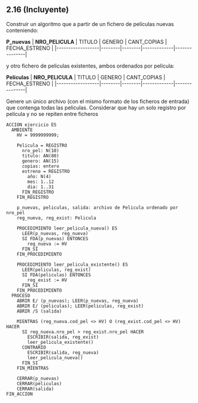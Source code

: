 ## 2.16 (Incluyente)
Construir un algoritmo que a partir de un fichero de películas nuevas conteniendo:

**P_nuevas**
| **NRO_PELICULA** | TITULO | GENERO | CANT_COPIAS | FECHA_ESTRENO |
|------------------|--------|--------|-------------|---------------|

y otro fichero de peliculas existentes, ambos ordenados por película:

**Películas**
| **NRO_PELICULA** | TITULO | GENERO | CANT_COPIAS | FECHA_ESTRENO |
|------------------|--------|--------|-------------|---------------|

Genere un único archivo (con el mismo formato de los ficheros de entrada) que contenga
todas las películas. Considerar que hay un solo registro por película y no se repiten
entre ficheros

```
ACCION ejercicio ES
  AMBIENTE
    HV = 9999999999;

    Pelicula = REGISTRO
      nro_pel: N(10)
      titulo: AN(80)
      genero: AN(15)
      copias: entero
      estreno = REGISTRO
        año: N(4)
        mes: 1..12
        dia: 1..31
      FIN_REGISTRO
    FIN_REGISTRO

    p_nuevas, peliculas, salida: archivo de Pelicula ordenado por nro_pel
    reg_nueva, reg_exist: Pelicula

    PROCEDIMIENTO leer_pelicula_nueva() ES
      LEER(p_nuevas, reg_nueva)
      SI FDA(p_nuevas) ENTONCES
        reg_nueva := HV
      FIN_SI
    FIN_PROCEDIMIENTO

    PROCEDIMIENTO leer_pelicula_existente() ES
      LEER(peliculas, reg_exist)
      SI FDA(peliculas) ENTONCES
        reg_exist := HV
      FIN_SI
    FIN_PROCEDIMIENTO
  PROCESO
    ABRIR E/ (p_nuevas); LEER(p_nuevas, reg_nueva)
    ABRIR E/ (peliculas); LEER(peliculas, reg_exist)
    ABRIR /S (salida)

    MIENTRAS (reg_nueva.cod_pel <> HV) O (reg_exist.cod_pel <> HV) HACER
      SI reg_nueva.nro_pel > reg_exist.nro_pel HACER
        ESCRIBIR(salida, reg_exist)
        leer_pelicula_existente()
      CONTRARIO
        ESCRIBIR(salida, reg_nueva)
        leer_pelicula_nueva()
      FIN_SI
    FIN_MIENTRAS

    CERRAR(p_nuevas)
    CERRAR(peliculas)
    CERRAR(salida)
FIN_ACCION
```
